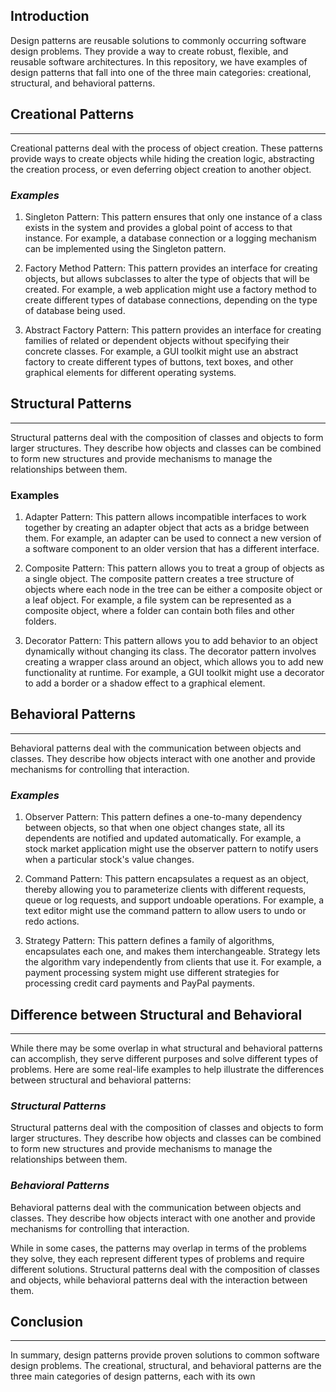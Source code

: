 Introduction
------------

Design patterns are reusable solutions to commonly occurring software design problems. They provide a way to create robust, flexible, and reusable software architectures. In this repository, we have examples of design patterns that fall into one of the three main categories: creational, structural, and behavioral patterns.

## Creational Patterns
-------------------

Creational patterns deal with the process of object creation. These patterns provide ways to create objects while hiding the creation logic, abstracting the creation process, or even deferring object creation to another object.

### _Examples_

1.  Singleton Pattern: This pattern ensures that only one instance of a class exists in the system and provides a global point of access to that instance. For example, a database connection or a logging mechanism can be implemented using the Singleton pattern.

2.  Factory Method Pattern: This pattern provides an interface for creating objects, but allows subclasses to alter the type of objects that will be created. For example, a web application might use a factory method to create different types of database connections, depending on the type of database being used.

3.  Abstract Factory Pattern: This pattern provides an interface for creating families of related or dependent objects without specifying their concrete classes. For example, a GUI toolkit might use an abstract factory to create different types of buttons, text boxes, and other graphical elements for different operating systems.

## Structural Patterns
-------------------

Structural patterns deal with the composition of classes and objects to form larger structures. They describe how objects and classes can be combined to form new structures and provide mechanisms to manage the relationships between them.

### Examples

1.  Adapter Pattern: This pattern allows incompatible interfaces to work together by creating an adapter object that acts as a bridge between them. For example, an adapter can be used to connect a new version of a software component to an older version that has a different interface.

2.  Composite Pattern: This pattern allows you to treat a group of objects as a single object. The composite pattern creates a tree structure of objects where each node in the tree can be either a composite object or a leaf object. For example, a file system can be represented as a composite object, where a folder can contain both files and other folders.

3.  Decorator Pattern: This pattern allows you to add behavior to an object dynamically without changing its class. The decorator pattern involves creating a wrapper class around an object, which allows you to add new functionality at runtime. For example, a GUI toolkit might use a decorator to add a border or a shadow effect to a graphical element.

## Behavioral Patterns
-------------------

Behavioral patterns deal with the communication between objects and classes. They describe how objects interact with one another and provide mechanisms for controlling that interaction.

### _Examples_

1.  Observer Pattern: This pattern defines a one-to-many dependency between objects, so that when one object changes state, all its dependents are notified and updated automatically. For example, a stock market application might use the observer pattern to notify users when a particular stock's value changes.

2.  Command Pattern: This pattern encapsulates a request as an object, thereby allowing you to parameterize clients with different requests, queue or log requests, and support undoable operations. For example, a text editor might use the command pattern to allow users to undo or redo actions.

3.  Strategy Pattern: This pattern defines a family of algorithms, encapsulates each one, and makes them interchangeable. Strategy lets the algorithm vary independently from clients that use it. For example, a payment processing system might use different strategies for processing credit card payments and PayPal payments.

## Difference between Structural and Behavioral
----------
While there may be some overlap in what structural and behavioral patterns can accomplish, they serve different purposes and solve different types of problems. Here are some real-life examples to help illustrate the differences between structural and behavioral patterns:

### _Structural Patterns_

Structural patterns deal with the composition of classes and objects to form larger structures. They describe how objects and classes can be combined to form new structures and provide mechanisms to manage the relationships between them. 

### _Behavioral Patterns_

Behavioral patterns deal with the communication between objects and classes. They describe how objects interact with one another and provide mechanisms for controlling that interaction. 

While in some cases, the patterns may overlap in terms of the problems they solve, they each represent different types of problems and require different solutions. Structural patterns deal with the composition of classes and objects, while behavioral patterns deal with the interaction between them.


## Conclusion
----------

In summary, design patterns provide proven solutions to common software design problems. The creational, structural, and behavioral patterns are the three main categories of design patterns, each with its own
